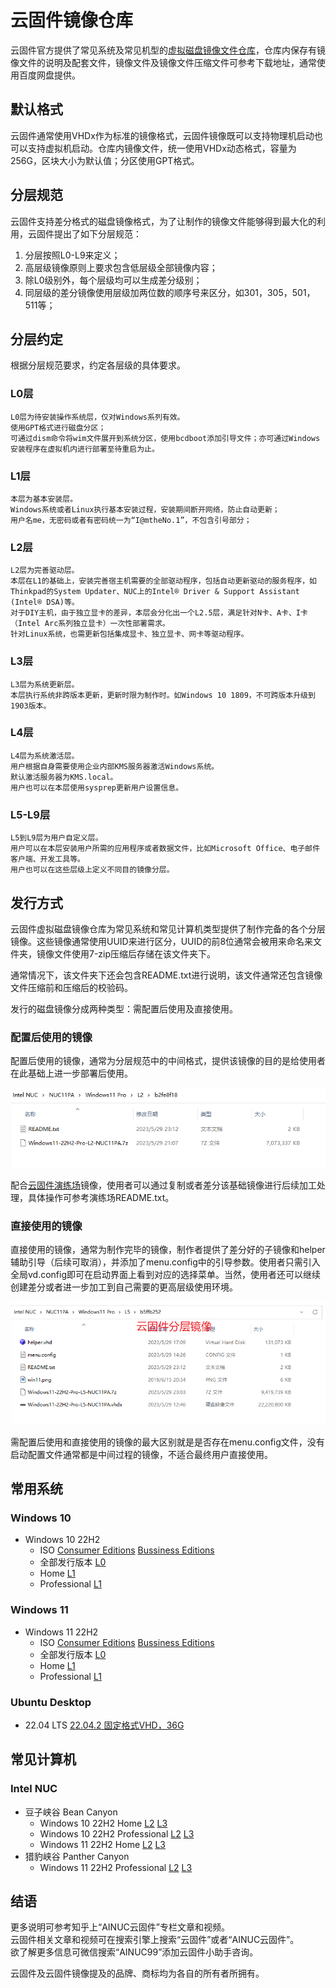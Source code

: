 # 云固件镜像仓库

云固件官方提供了常见系统及常见机型的[虚拟磁盘镜像文件仓库](https://github.com/ainuc99/DiskHub)，仓库内保存有镜像文件的说明及配套文件，镜像文件及镜像文件压缩文件可参考下载地址，通常使用百度网盘提供。

## 默认格式

云固件通常使用VHDx作为标准的镜像格式，云固件镜像既可以支持物理机启动也可以支持虚拟机启动。仓库内镜像文件，统一使用VHDx动态格式，容量为256G，区块大小为默认值；分区使用GPT格式。

## 分层规范

云固件支持差分格式的磁盘镜像格式，为了让制作的镜像文件能够得到最大化的利用，云固件提出了如下分层规范：

1. 分层按照L0-L9来定义；
1. 高层级镜像原则上要求包含低层级全部镜像内容；
1. 除L0级别外，每个层级均可以生成差分级别；
1. 同层级的差分镜像使用层级加两位数的顺序号来区分，如301，305，501，511等；

## 分层约定

根据分层规范要求，约定各层级的具体要求。

### L0层

    L0层为待安装操作系统层，仅对Windows系列有效。
    使用GPT格式进行磁盘分区；
    可通过dism命令将wim文件展开到系统分区，使用bcdboot添加引导文件；亦可通过Windows安装程序在虚拟机内进行部署至待重启为止。

### L1层

    本层为基本安装层。
    Windows系统或者Linux执行基本安装过程，安装期间断开网络，防止自动更新；
    用户名me，无密码或者有密码统一为“I@mtheNo.1”，不包含引号部分；

### L2层

    L2层为完善驱动层。
    本层在L1的基础上，安装完善宿主机需要的全部驱动程序，包括自动更新驱动的服务程序，如Thinkpad的System Updater、NUC上的Intel® Driver & Support Assistant (Intel® DSA)等。
    对于DIY主机，由于独立显卡的差异，本层会分化出一个L2.5层，满足针对N卡、A卡、I卡（Intel Arc系列独立显卡）一次性部署需求。
    针对Linux系统，也需更新包括集成显卡、独立显卡、网卡等驱动程序。

### L3层

    L3层为系统更新层。
    本层执行系统非跨版本更新，更新时限为制作时。如Windows 10 1809，不可跨版本升级到1903版本。

### L4层

    L4层为系统激活层。
    用户根据自身需要使用企业内部KMS服务器激活Windows系统。
    默认激活服务器为KMS.local。
    用户也可以在本层使用sysprep更新用户设置信息。

### L5-L9层

    L5到L9层为用户自定义层。
    用户可以在本层安装用户所需的应用程序或者数据文件，比如Microsoft Office、电子邮件客户端、开发工具等。
    用户也可以在这些层级上定义不同目的镜像分层。

## 发行方式

云固件虚拟磁盘镜像仓库为常见系统和常见计算机类型提供了制作完备的各个分层镜像。这些镜像通常使用UUID来进行区分，UUID的前8位通常会被用来命名来文件夹，镜像文件使用7-zip压缩后存储在该文件夹下。

通常情况下，该文件夹下还会包含README.txt进行说明，该文件通常还包含镜像文件压缩前和压缩后的校验码。

发行的磁盘镜像分成两种类型：需配置后使用及直接使用。

### 配置后使用的镜像

配置后使用的镜像，通常为分层规范中的中间格式，提供该镜像的目的是给使用者在此基础上进一步部署后使用。

![需配置后使用的镜像参考](/manuals/images/just-storage-vhdx.png)

配合[云固件演练场](https://pan.baidu.com/s/1NxE7xWEQ1zyGDaCV4T56NQ)镜像，使用者可以通过复制或者差分该基础镜像进行后续加工处理，具体操作可参考演练场README.txt。

### 直接使用的镜像

直接使用的镜像，通常为制作完毕的镜像，制作者提供了差分好的子镜像和helper辅助引导（后续可取消），并添加了menu.config中的引导参数。使用者只需引入全局vd.config即可在启动界面上看到对应的选择菜单。当然，使用者还可以继续创建差分或者进一步加工到自己需要的更高层级使用环境。

![直接使用的镜像参考](/manuals/images/ready-to-play.png)

需配置后使用和直接使用的镜像的最大区别就是是否存在menu.config文件，没有启动配置文件通常都是中间过程的镜像，不适合最终用户直接使用。

## 常用系统

### Windows 10

- Windows 10 22H2 
  - ISO [Consumer Editions](https://pan.baidu.com/s/1Wb5gTyIuD8JgEMMpv_x_ZQ) [Bussiness Editions](https://pan.baidu.com/s/1GKe7htF1Lc1oVu9Jirfs2g)
  - 全部发行版本 [L0](https://pan.baidu.com/s/1yBnHt4Y9wGwSemmo7-JjpQ)
  - Home [L1](https://pan.baidu.com/s/1Id10BXWeDKM1sMxWJo464g)
  - Professional [L1](https://pan.baidu.com/s/1ukgKcCC6gTQzOdjHVBFd4A)

### Windows 11

- Windows 11 22H2  
  - ISO [Consumer Editions](https://pan.baidu.com/s/1V8N_koNqofwmqdIBHvhuMQ) [Bussiness Editions](https://pan.baidu.com/s/1XG1RV4fEvHcWjVGrSJGiIA)
  - 全部发行版本 [L0](https://pan.baidu.com/s/1papzhJQ6WFSvsVgvdIgomg)
  - Home [L1](https://pan.baidu.com/s/1SRXtGjbSSQukLQ2NluQBxw)
  - Professional [L1](https://pan.baidu.com/s/1qpRqRhTlG5PTk0EfspJomw)

### Ubuntu Desktop

- 22.04 LTS [22.04.2 固定格式VHD，36G](https://pan.baidu.com/s/1rKlwZh4NaLQRG7H11JIDPQ)

## 常见计算机

### Intel NUC

- 豆子峡谷 Bean Canyon
  - Windows 10 22H2 Home [L2](https://pan.baidu.com/s/12vi411sUy-iqx0DbFvKnHA) [L3](https://pan.baidu.com/s/1IOKpeWqS0U438_Vovp9zoA) 
  - Windows 10 22H2 Professional [L2](https://pan.baidu.com/s/1X9G1mIxPqYd469pxFBhg5A) [L3](https://pan.baidu.com/s/1MIRgfN6pMWliEOgJ9UVT0w) 
  - Windows 11 22H2 Home [L2](https://pan.baidu.com/s/1yLpgGj4s0OBA6HIVCBlwrA) [L3](https://pan.baidu.com/s/1raZZIzNCAYLXf1wJQngg4w)
- 猎豹峡谷 Panther Canyon 
  - Windows 11 22H2 Professional [L2](https://pan.baidu.com/s/1CcrC6yY_CiZrFeb3hdfmLg) [L3](https://pan.baidu.com/s/179oLGAB8DUwjDXsKv_y2kA) 

## 结语

更多说明可参考知乎上“AINUC云固件”专栏文章和视频。  
云固件相关文章和视频可在搜索引擎上搜索“云固件”或者“AINUC云固件”。  
欲了解更多信息可微信搜索“AINUC99”添加云固件小助手咨询。

云固件及云固件镜像提及的品牌、商标均为各自的所有者所拥有。
